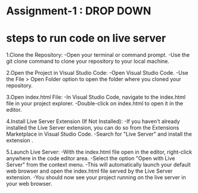 # Assignment-1 : DROP DOWN

# steps to run code on live server
  1.Clone the Repository:
     -Open your terminal or command prompt.
     -Use the git clone command to clone your repository to your local machine.

  2.Open the Project in Visual Studio Code:
     -Open Visual Studio Code.
     -Use the File > Open Folder option to open the folder where you cloned your repository.

  3.Open index.html File:
    -In Visual Studio Code, navigate to the index.html file in your project explorer.
    -Double-click on index.html to open it in the editor.

  4.Install Live Server Extension (If Not Installed):
    -If you haven't already installed the Live Server extension, you can do so from the Extensions Marketplace in Visual Studio Code.
    -Search for "Live Server" and install the extension .

  5.Launch Live Server: 
    -With the index.html file open in the editor, right-click anywhere in the code editor area.
    -Select the option "Open with Live Server" from the context menu.
    -This will automatically launch your default web browser and open the index.html file served by the Live Server extension. 
    -You should now see your project running on the live server in your web browser.




